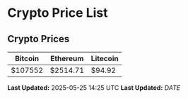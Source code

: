 # Crypto Price List

## Crypto Prices
| Bitcoin | Ethereum | Litecoin |
| ------- | -------- | -------- |
| $107552 | $2514.71 | $94.92 |
**Last Updated:** 2025-05-25 14:25 UTC
**Last Updated:** $DATE$
